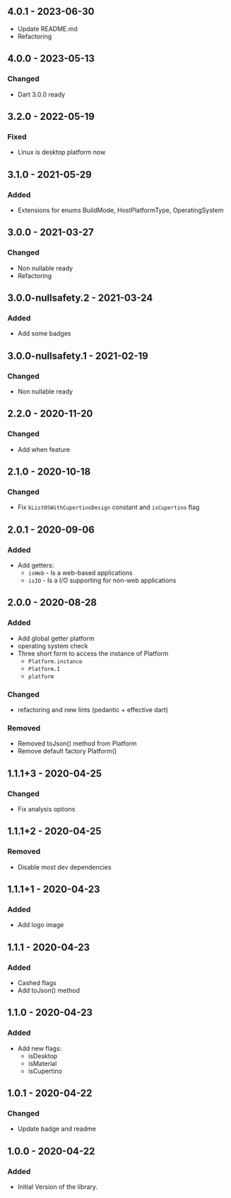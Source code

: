 ## 4.0.1 - 2023-06-30

- Update README.md
- Refactoring

## 4.0.0 - 2023-05-13

### Changed

- Dart 3.0.0 ready

## 3.2.0 - 2022-05-19

### Fixed

- Linux is desktop platform now

## 3.1.0 - 2021-05-29

### Added

- Extensions for enums BuildMode, HostPlatformType, OperatingSystem

## 3.0.0 - 2021-03-27

### Changed

- Non nullable ready
- Refactoring

## 3.0.0-nullsafety.2 - 2021-03-24

### Added

- Add some badges

## 3.0.0-nullsafety.1 - 2021-02-19

### Changed

- Non nullable ready

## 2.2.0 - 2020-11-20

### Changed

- Add when feature

## 2.1.0 - 2020-10-18

### Changed

- Fix `kListOSWithCupertinoDesign` constant and `isCupertino` flag

## 2.0.1 - 2020-09-06

### Added

- Add getters:
  - `isWeb` - Is a web-based applications
  - `isIO` - Is a I/O supporting for non-web applications

## 2.0.0 - 2020-08-28

### Added

- Add global getter platform
- operating system check
- Three short form to access the instance of Platform
  - `Platform.instance`
  - `Platform.I`
  - `platform`

### Changed

- refactoring and new lints (pedantic + effective dart)

### Removed

- Removed toJson() method from Platform
- Remove default factory Platform()

## 1.1.1+3 - 2020-04-25

### Changed

- Fix analysis options

## 1.1.1+2 - 2020-04-25

### Removed

- Disable most dev dependencies

## 1.1.1+1 - 2020-04-23

### Added

- Add logo image

## 1.1.1 - 2020-04-23

### Added

- Cashed flags
- Add toJson() method

## 1.1.0 - 2020-04-23

### Added

- Add new flags:
  - isDesktop
  - isMaterial
  - isCupertino

## 1.0.1 - 2020-04-22

### Changed

- Update badge and readme

## 1.0.0 - 2020-04-22

### Added

- Initial Version of the library.
